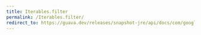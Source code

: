 ```yaml
---
title: Iterables.filter
permalink: /Iterables.filter/
redirect_to: https://guava.dev/releases/snapshot-jre/api/docs/com/google/common/collect/Iterables.html#filter-java.lang.Iterable-java.lang.Class-
---
```

